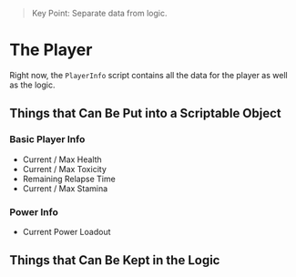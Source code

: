 
> Key Point: Separate data from logic.

# The Player

Right now, the `PlayerInfo` script contains all the data for the player as well as the logic.

## Things that Can Be Put into a Scriptable Object

### Basic Player Info
- Current / Max Health
- Current / Max Toxicity
- Remaining Relapse Time
- Current / Max Stamina

### Power Info
- Current Power Loadout

## Things that Can Be Kept in the Logic
